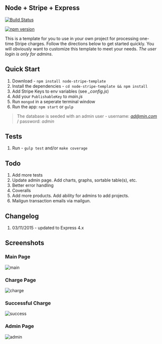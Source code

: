 ## Node + Stripe + Express

[![Build Status](https://travis-ci.org/mjhea0/node-stripe-charge.svg?branch=master)](https://travis-ci.org/mjhea0/node-stripe-charge)

[![npm version](https://badge.fury.io/js/node-stripe-charge.svg)](http://badge.fury.io/js/node-stripe-charge)

This is a template for you to use in your own project for processing one-time Stripe charges. Follow the directions below to get started quickly. You will obviously want to customize this template to meet your needs. *The user login is only for admins*.

## Quick Start

1. Download - `npm install node-stripe-template`
1. Install the dependencies - `cd node-stripe-template && npm install`
1. Add Stripe Keys to env variables (see *_config.js*)
1. Add your `PublishableKey` to *main.js*
1. Run `mongod` in a seperate terminal window
1. Run the app: `npm start` or `gulp`

> The database is seeded with an admin user - username: *ad@min.com* / password: *admin*

## Tests

1. Run - `gulp test` and/or `make coverage`

## Todo

1. Add more tests
1. Update admin page. Add charts, graphs, sortable table(s), etc.
1. Better error handling
1. Coveralls
1. Add more products. Add ability for admins to add projects.
1. Mailgun transaction emails via mailgun.

## Changelog

1. 03/11/2015 - updated to Express 4.x

## Screenshots

### Main Page

![main](https://raw.github.com/mjhea0/node-stripe-charge/master/images/main.png)

### Charge Page

![charge](https://raw.github.com/mjhea0/node-stripe-charge/master/images/charge.png)

### Successful Charge

![success](https://raw.github.com/mjhea0/node-stripe-charge/master/images/success.png)

### Admin Page

![admin](https://raw.github.com/mjhea0/node-stripe-charge/master/images/admin.png)
